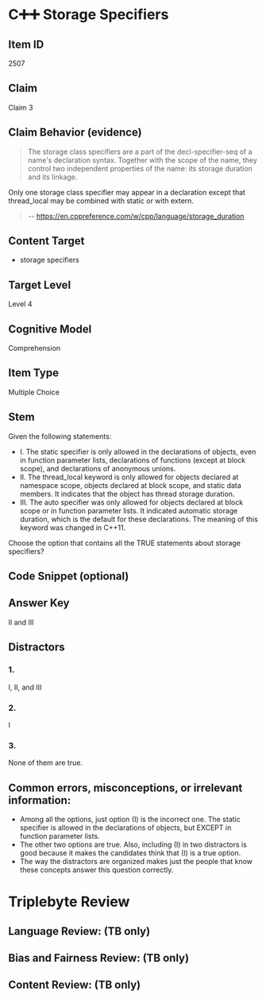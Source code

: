 # C➕➕ Storage Specifiers

## Item ID
2507

## Claim
Claim 3

## Claim Behavior (evidence)
> The storage class specifiers are a part of the decl-specifier-seq of a name's declaration syntax. Together with the scope of the name, they control two independent properties of the name: its storage duration and its linkage. 

Only one storage class specifier may appear in a declaration except that thread_local may be combined with static or with extern.

> -- https://en.cppreference.com/w/cpp/language/storage_duration

## Content Target
- storage specifiers

## Target Level
Level 4

## Cognitive Model
Comprehension

## Item Type
Multiple Choice

## Stem
Given the following statements:

- I. The static specifier is only allowed in the declarations of objects, even in function parameter lists, declarations of functions (except at block scope), and declarations of anonymous unions.
- II. The thread_local keyword is only allowed for objects declared at namespace scope, objects declared at block scope, and static data members. It indicates that the object has thread storage duration.
- III. The auto specifier was only allowed for objects declared at block scope or in function parameter lists. It indicated automatic storage duration, which is the default for these declarations. The meaning of this keyword was changed in C++11.

Choose the option that contains all the TRUE statements about storage specifiers?

## Code Snippet (optional)

## Answer Key
II and III

## Distractors
### 1.
I, II, and III

### 2.
I

### 3.
None of them are true.

## Common errors, misconceptions, or irrelevant information:
- Among all the options, just option (I) is the incorrect one. The static specifier is allowed in the declarations of objects, but EXCEPT in function parameter lists.
- The other two options are true. Also, including (I) in two distractors is good because it makes the candidates think that (I) is a true option.
- The way the distractors are organized makes just the people that know these concepts answer this question correctly.

# Triplebyte Review

## Language Review: (TB only)

## Bias and Fairness Review: (TB only)

## Content Review: (TB only)
